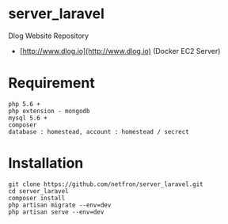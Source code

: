 # server_laravel

Dlog Website Repository
- [http://www.dlog.io](http://www.dlog.io)
(Docker EC2 Server)

# Requirement
```
php 5.6 +
php extension - mongodb
mysql 5.6 +
composer
database : homestead, account : homestead / secrect

```

# Installation
```
git clone https://github.com/netfron/server_laravel.git
cd server_laravel
composer install
php artisan migrate --env=dev
php artisan serve --env=dev

```

